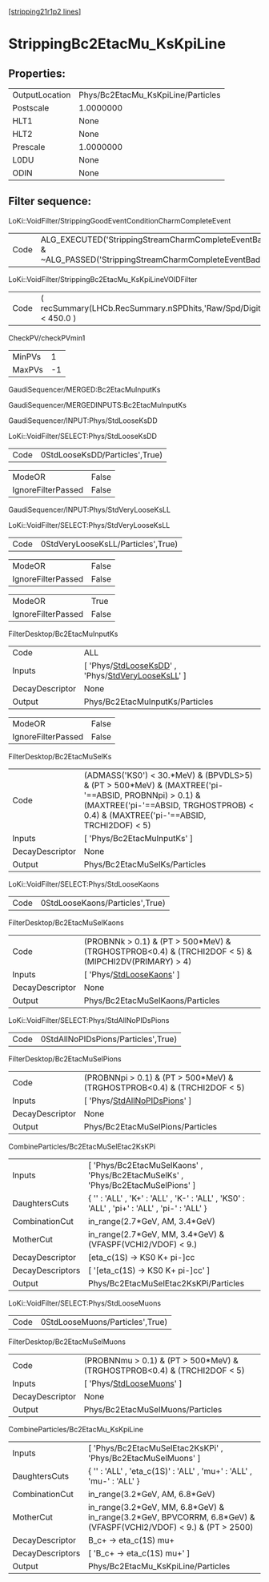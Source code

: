 [[stripping21r1p2 lines]](./stripping21r1p2-index)

# StrippingBc2EtacMu_KsKpiLine

## Properties:

|                |                                    |
|----------------|------------------------------------|
| OutputLocation | Phys/Bc2EtacMu_KsKpiLine/Particles |
| Postscale      | 1.0000000                          |
| HLT1           | None                               |
| HLT2           | None                               |
| Prescale       | 1.0000000                          |
| L0DU           | None                               |
| ODIN           | None                               |

## Filter sequence:

LoKi::VoidFilter/StrippingGoodEventConditionCharmCompleteEvent

|      |                                                                                                                      |
|------|----------------------------------------------------------------------------------------------------------------------|
| Code | ALG_EXECUTED('StrippingStreamCharmCompleteEventBadEvent') & ~ALG_PASSED('StrippingStreamCharmCompleteEventBadEvent') |

LoKi::VoidFilter/StrippingBc2EtacMu_KsKpiLineVOIDFilter

|      |                                                                    |
|------|--------------------------------------------------------------------|
| Code | ( recSummary(LHCb.RecSummary.nSPDhits,'Raw/Spd/Digits') \< 450.0 ) |

CheckPV/checkPVmin1

|        |     |
|--------|-----|
| MinPVs | 1   |
| MaxPVs | -1  |

GaudiSequencer/MERGED:Bc2EtacMuInputKs

GaudiSequencer/MERGEDINPUTS:Bc2EtacMuInputKs

GaudiSequencer/INPUT:Phys/StdLooseKsDD

LoKi::VoidFilter/SELECT:Phys/StdLooseKsDD

|      |                                |
|------|--------------------------------|
| Code | 0StdLooseKsDD/Particles',True) |

|                    |       |
|--------------------|-------|
| ModeOR             | False |
| IgnoreFilterPassed | False |

GaudiSequencer/INPUT:Phys/StdVeryLooseKsLL

LoKi::VoidFilter/SELECT:Phys/StdVeryLooseKsLL

|      |                                    |
|------|------------------------------------|
| Code | 0StdVeryLooseKsLL/Particles',True) |

|                    |       |
|--------------------|-------|
| ModeOR             | False |
| IgnoreFilterPassed | False |

|                    |       |
|--------------------|-------|
| ModeOR             | True  |
| IgnoreFilterPassed | False |

FilterDesktop/Bc2EtacMuInputKs

|                 |                                                                                                                                                             |
|-----------------|-------------------------------------------------------------------------------------------------------------------------------------------------------------|
| Code            | ALL                                                                                                                                                         |
| Inputs          | [ 'Phys/[StdLooseKsDD](./stripping21r1p2-commonparticles-stdlooseksdd)' , 'Phys/[StdVeryLooseKsLL](./stripping21r1p2-commonparticles-stdverylooseksll)' ] |
| DecayDescriptor | None                                                                                                                                                        |
| Output          | Phys/Bc2EtacMuInputKs/Particles                                                                                                                             |

|                    |       |
|--------------------|-------|
| ModeOR             | False |
| IgnoreFilterPassed | False |

FilterDesktop/Bc2EtacMuSelKs

|                 |                                                                                                                                                                                                 |
|-----------------|-------------------------------------------------------------------------------------------------------------------------------------------------------------------------------------------------|
| Code            | (ADMASS('KS0') \< 30.\*MeV) & (BPVDLS\>5) & (PT \> 500\*MeV) & (MAXTREE('pi-'==ABSID, PROBNNpi) \> 0.1) & (MAXTREE('pi-'==ABSID, TRGHOSTPROB) \< 0.4) & (MAXTREE('pi-'==ABSID, TRCHI2DOF) \< 5) |
| Inputs          | [ 'Phys/Bc2EtacMuInputKs' ]                                                                                                                                                                   |
| DecayDescriptor | None                                                                                                                                                                                            |
| Output          | Phys/Bc2EtacMuSelKs/Particles                                                                                                                                                                   |

LoKi::VoidFilter/SELECT:Phys/StdLooseKaons

|      |                                 |
|------|---------------------------------|
| Code | 0StdLooseKaons/Particles',True) |

FilterDesktop/Bc2EtacMuSelKaons

|                 |                                                                                                         |
|-----------------|---------------------------------------------------------------------------------------------------------|
| Code            | (PROBNNk \> 0.1) & (PT \> 500\*MeV) & (TRGHOSTPROB\<0.4) & (TRCHI2DOF \< 5) & (MIPCHI2DV(PRIMARY) \> 4) |
| Inputs          | [ 'Phys/[StdLooseKaons](./stripping21r1p2-commonparticles-stdloosekaons)' ]                           |
| DecayDescriptor | None                                                                                                    |
| Output          | Phys/Bc2EtacMuSelKaons/Particles                                                                        |

LoKi::VoidFilter/SELECT:Phys/StdAllNoPIDsPions

|      |                                     |
|------|-------------------------------------|
| Code | 0StdAllNoPIDsPions/Particles',True) |

FilterDesktop/Bc2EtacMuSelPions

|                 |                                                                                       |
|-----------------|---------------------------------------------------------------------------------------|
| Code            | (PROBNNpi \> 0.1) & (PT \> 500\*MeV) & (TRGHOSTPROB\<0.4) & (TRCHI2DOF \< 5)          |
| Inputs          | [ 'Phys/[StdAllNoPIDsPions](./stripping21r1p2-commonparticles-stdallnopidspions)' ] |
| DecayDescriptor | None                                                                                  |
| Output          | Phys/Bc2EtacMuSelPions/Particles                                                      |

CombineParticles/Bc2EtacMuSelEtac2KsKPi

|                  |                                                                                              |
|------------------|----------------------------------------------------------------------------------------------|
| Inputs           | [ 'Phys/Bc2EtacMuSelKaons' , 'Phys/Bc2EtacMuSelKs' , 'Phys/Bc2EtacMuSelPions' ]            |
| DaughtersCuts    | { '' : 'ALL' , 'K+' : 'ALL' , 'K-' : 'ALL' , 'KS0' : 'ALL' , 'pi+' : 'ALL' , 'pi-' : 'ALL' } |
| CombinationCut   | in_range(2.7\*GeV, AM, 3.4\*GeV)                                                             |
| MotherCut        | in_range(2.7\*GeV, MM, 3.4\*GeV) & (VFASPF(VCHI2/VDOF) \< 9.)                                |
| DecayDescriptor  | [eta_c(1S) -\> KS0 K+ pi-]cc                                                               |
| DecayDescriptors | [ '[eta_c(1S) -\> KS0 K+ pi-]cc' ]                                                       |
| Output           | Phys/Bc2EtacMuSelEtac2KsKPi/Particles                                                        |

LoKi::VoidFilter/SELECT:Phys/StdLooseMuons

|      |                                 |
|------|---------------------------------|
| Code | 0StdLooseMuons/Particles',True) |

FilterDesktop/Bc2EtacMuSelMuons

|                 |                                                                               |
|-----------------|-------------------------------------------------------------------------------|
| Code            | (PROBNNmu \> 0.1) & (PT \> 500\*MeV) & (TRGHOSTPROB\<0.4) & (TRCHI2DOF \< 5)  |
| Inputs          | [ 'Phys/[StdLooseMuons](./stripping21r1p2-commonparticles-stdloosemuons)' ] |
| DecayDescriptor | None                                                                          |
| Output          | Phys/Bc2EtacMuSelMuons/Particles                                              |

CombineParticles/Bc2EtacMu_KsKpiLine

|                  |                                                                                                                       |
|------------------|-----------------------------------------------------------------------------------------------------------------------|
| Inputs           | [ 'Phys/Bc2EtacMuSelEtac2KsKPi' , 'Phys/Bc2EtacMuSelMuons' ]                                                        |
| DaughtersCuts    | { '' : 'ALL' , 'eta_c(1S)' : 'ALL' , 'mu+' : 'ALL' , 'mu-' : 'ALL' }                                                  |
| CombinationCut   | in_range(3.2\*GeV, AM, 6.8\*GeV)                                                                                      |
| MotherCut        | in_range(3.2\*GeV, MM, 6.8\*GeV) & in_range(3.2\*GeV, BPVCORRM, 6.8\*GeV) & (VFASPF(VCHI2/VDOF) \< 9.) & (PT \> 2500) |
| DecayDescriptor  | B_c+ -\> eta_c(1S) mu+                                                                                                |
| DecayDescriptors | [ 'B_c+ -\> eta_c(1S) mu+' ]                                                                                        |
| Output           | Phys/Bc2EtacMu_KsKpiLine/Particles                                                                                    |
